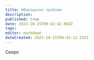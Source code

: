 ```yaml
---
title: #Вирішення проблем
description: 
published: true
date: 2023-10-15T09:42:42.802Z
tags: 
editor: markdown
dateCreated: 2023-10-15T09:42:12.515Z
---
```



Cкоро